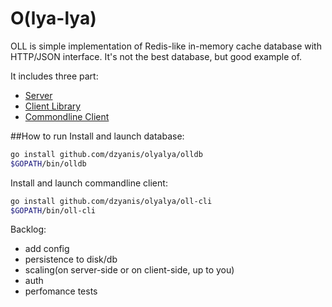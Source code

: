# O(lya-lya)

OLL is simple implementation of Redis-like in-memory cache database with HTTP/JSON interface.
It's not the best database, but good example of.

It includes three part:
- [Server](olldb/API.md)
- [Client Library](client/)
- [Commondline Client](oll-cli/COMMANDS.md)


##How to run
Install and launch database:
```bash
go install github.com/dzyanis/olyalya/olldb
$GOPATH/bin/olldb
```

Install and launch commandline client:
```bash
go install github.com/dzyanis/olyalya/oll-cli
$GOPATH/bin/oll-cli
```


Backlog:
- add config
- persistence to disk/db
- scaling(on server-side or on client-side, up to you)
- auth
- perfomance tests